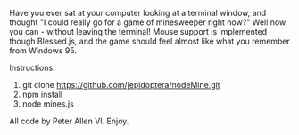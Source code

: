 Have you ever sat at your computer looking at a terminal window, and thought "I could really go for a game of minesweeper right now?"  Well now you can - without leaving the terminal!  Mouse support is implemented though Blessed.js, and the game should feel almost like what you remember from Windows 95.

Instructions:
1. git clone https://github.com/jepidoptera/nodeMine.git
2. npm install
3. node mines.js

All code by Peter Allen VI.  Enjoy.